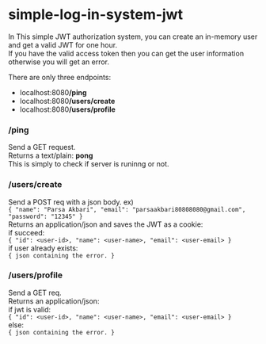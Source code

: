# simple-log-in-system-jwt<br/>
<p>In This simple JWT authorization system, you can create an in-memory user and get a valid JWT for one hour.<br/>
If you have the valid access token then you can get the user information otherwise you will get an error.</p>
<p>There are only three endpoints:</p>
<ul>
  <li>localhost:8080<b>/ping</b></li>
  <li>localhost:8080<b>/users/create</b></li>
  <li>localhost:8080<b>/users/profile</b></li>
</ul>
<h3>/ping</h3>
<p>Send a GET request.<br/>
Returns a text/plain: <b>pong</b><br/>
This is simply to check if server is runinng or not.</p>
<h3>/users/create</h3>
<p>Send a POST req with a json body. ex)<br/>
<code>{ "name": "Parsa Akbari", "email": "parsaakbari80808080@gmail.com", "password": "12345" }</code><br/>
Returns an application/json and saves the JWT as a cookie:<br/>
if succeed:<br/><code>{ "id": &lt;user-id&gt;, "name": &lt;user-name&gt;, "email": &lt;user-email&gt; }</code><br/>
if user already exists: <br/><code>{ json containing the error. }</code></p>
<h3>/users/profile</h3>
<p>Send a GET req.<br/>
Returns an application/json:<br/>
if jwt is valid: <br/><code>{ "id": &lt;user-id&gt;, "name": &lt;user-name&gt;, "email": &lt;user-email&gt; }</code><br/>
else: <br/><code>{ json containing the error. }</code></p>
  
  
  
